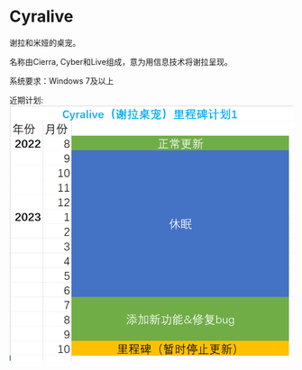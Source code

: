 # Cyralive
谢拉和米娅的桌宠。

名称由Cierra, Cyber和Live组成，意为用信息技术将谢拉呈现。

系统要求：Windows 7及以上

近期计划:\
![Cyralive（谢拉桌宠）里程碑计划1](./CyralivePlan.png)
